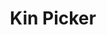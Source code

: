 ---
weight: 30
icon: "/images/IconFeatureKinPicker.png"
icon_alt_text: "13:20:Sync iPhone App Feature : Kin Picker"
screenshots: "/images/FeatureCalendarScreenshot.png"
title: Kin Picker
description: >
  <p>This is the <strong>ultimate Tzolkin learning tool</strong>. Lots of information clearly displayed and <strong>fully interactive</strong> at your fingertips. Select any Tone and Seal and learn with a large display of available tools and deeper insights.</p>
  <p>There is a <strong>Combined Kin Calculator</strong>. You can add as many Kin as you like to calculate the Combined Kin for a group of people.</p>
---
